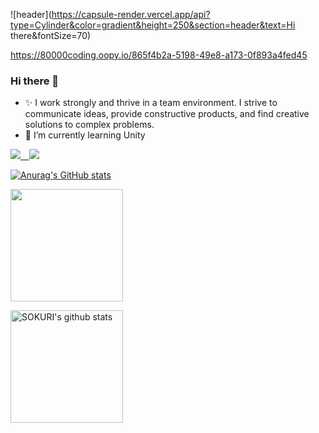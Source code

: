 ![header](https://capsule-render.vercel.app/api?type=Cylinder&color=gradient&height=250&section=header&text=Hi there&fontSize=70)
<!--
**kalstjd96/kalstjd96** is a ✨ _special_ ✨ repository because its `README.md` (this file) appears on your GitHub profile.

Here are some ideas to get you started:

- 🔭 I’m currently working on ...
- 🌱 I’m currently learning ...
- 👯 I’m looking to collaborate on ...
- 🤔 I’m looking for help with ...
- 💬 Ask me about ...
- 📫 How to reach me: ...
- 😄 Pronouns: ...
- ⚡ Fun fact: ...
-->

https://80000coding.oopy.io/865f4b2a-5198-49e8-a173-0f893a4fed45

### Hi there 👋
- ✨ I work strongly and thrive in a team environment. I strive to communicate ideas, provide constructive products, and find creative solutions to complex problems.
- 🌱 I’m currently learning Unity

<!-- 뱃지 넣는 부분, 로고 주소 : https://simpleicons.org/?q=tist  -->
<a href="https://alluring-flyaway-466.notion.site/d644c55f3fa44fe0a87a77fff5dc37c7" target="_blank"><img src="https://img.shields.io/badge/Portfolio-black?style=for-the-badge&logo=notion&logoColor=white"> <a href="https://developer-growth-history.tistory.com" target="_blank"><img src="https://img.shields.io/badge/Blog-gray?style=for-the-badge&logo=tistory&logoColor=black">


<!-- 스탯 ![Anurag's GitHub stats](https://github-readme-stats.vercel.app/api?username=kalstjd96&show_icons=true&theme=radical)  -->
![Anurag's GitHub stats](https://github-readme-stats.vercel.app/api?username=kalstjd96&theme=algolia&show_icons=true)
  
<!-- 내가 많이 사용하는 언어  -->
<a href="https://github.com/imysh578"><img align="center" style="height:180px" src="https://github-readme-stats.vercel.app/api/top-langs/?username=kalstjd96&layout=compact&theme=nord&hide_border=true" /></a> 
  
<a href="https://github.com/imysh578"><img align="center" style="height:180px" src="https://github-readme-stats.vercel.app/api?username=kalstjd96&show_icons=true&include_all_commits=true&theme=nord&hide_border=true" alt="SOKURI's github stats" /></a>
  
